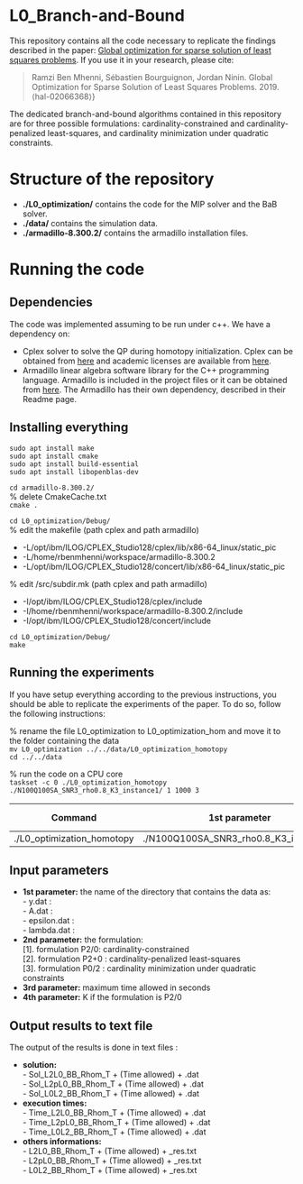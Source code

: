 # L0_Branch-and-Bound

This repository contains all the code necessary to replicate the findings described in the paper: [Global optimization for sparse solution of least squares problems](https://hal.archives-ouvertes.fr/hal-02066368/document). If you use it in your research, please cite:

> Ramzi Ben Mhenni, Sébastien Bourguignon, Jordan Ninin. Global Optimization for Sparse Solution of Least Squares Problems. 2019. ⟨hal-02066368⟩}

The dedicated branch-and-bound algorithms contained in this repository are for three possible formulations:
cardinality-constrained and cardinality-penalized least-squares, and cardinality minimization under quadratic constraints.

# Structure of the repository
* **./L0_optimization/** contains the code for the MIP solver and the BaB solver.
* **./data/**  contains the simulation data.
* **./armadillo-8.300.2/** contains the armadillo installation files.

# Running the code

## Dependencies

The code was implemented assuming to be run under c++. We have a dependency on:  

* Cplex solver to solve the QP during homotopy initialization. Cplex can be obtained from [here](https://www.ibm.com/fr-fr/analytics/cplex-optimizer) and academic licenses are available from [here](https://www.ibm.com/support/pages/ibm-ilog-optimization-academic-initiative).
* Armadillo linear algebra software library for the C++ programming language. Armadillo is included in the project files or it can be obtained from [here](http://arma.sourceforge.net/download.html). The Armadillo has their own dependency, described in their Readme page.

## Installing everything
`sudo apt install make`  
`sudo apt install cmake`  
`sudo apt install build-essential`  
`sudo apt install libopenblas-dev`  


`cd armadillo-8.300.2/`  
% delete CmakeCache.txt  
`cmake .`  

`cd L0_optimization/Debug/`  
% edit the makefile (path cplex and path armadillo)  
* -L/opt/ibm/ILOG/CPLEX_Studio128/cplex/lib/x86-64_linux/static_pic  
* -L/home/rbenmhenni/workspace/armadillo-8.300.2  
* -L/opt/ibm/ILOG/CPLEX_Studio128/concert/lib/x86-64_linux/static_pic  

% edit /src/subdir.mk (path cplex and path armadillo)  
* -I/opt/ibm/ILOG/CPLEX_Studio128/cplex/include  
* -I/home/rbenmhenni/workspace/armadillo-8.300.2/include  
* -I/opt/ibm/ILOG/CPLEX_Studio128/concert/include  

`cd L0_optimization/Debug/`  
`make`


## Running the experiments
If you have setup everything according to the previous instructions, you should be able to replicate the experiments of the paper. To do so, follow the following instructions:


% rename the file L0_optimization to L0_optimization_hom and move it to the folder containing the data  
`mv L0_optimization ../../data/L0_optimization_homotopy`  
`cd ../../data`  

% run the code on a CPU core  
`taskset -c 0 ./L0_optimization_homotopy ./N100Q100SA_SNR3_rho0.8_K3_instance1/ 1 1000 3`

| Command | 1st parameter | 2nd parameter | 3rd parameter | 4th parameter |
| --- | --- | --- | --- | --- |
| ./L0_optimization_homotopy | ./N100Q100SA_SNR3_rho0.8_K3_instance1/ | 1 | 1000 | 3 |

 
## Input parameters 

* **1st parameter:** the name of the directory that contains the data as:  
              - y.dat :  
              - A.dat :  
              - epsilon.dat :  
              - lambda.dat :  
* **2nd parameter:** the formulation:  
              [1]. formulation P2/0: cardinality-constrained  
              [2]. formulation P2+0 : cardinality-penalized least-squares  
              [3]. formulation P0/2 : cardinality minimization under quadratic constraints  
*  **3rd parameter:** maximum time allowed in seconds  
*  **4th parameter:** K if the formulation is P2/0  

## Output results to text file

The output of the results is done in text files :
* **solution:**  
              - Sol_L2L0_BB_Rhom_T + (Time allowed) + .dat  
              - Sol_L2pL0_BB_Rhom_T + (Time allowed) + .dat  
              - Sol_L0L2_BB_Rhom_T + (Time allowed) + .dat  
* **execution times:**  
              - Time_L2L0_BB_Rhom_T + (Time allowed) + .dat  
              - Time_L2pL0_BB_Rhom_T + (Time allowed) + .dat  
              - Time_L0L2_BB_Rhom_T + (Time allowed) + .dat       
* **others informations:**  
              - L2L0_BB_Rhom_T + (Time allowed) + \_res.txt  
              - L2pL0_BB_Rhom_T + (Time allowed) + \_res.txt  
              - L0L2_BB_Rhom_T + (Time allowed) + \_res.txt  


